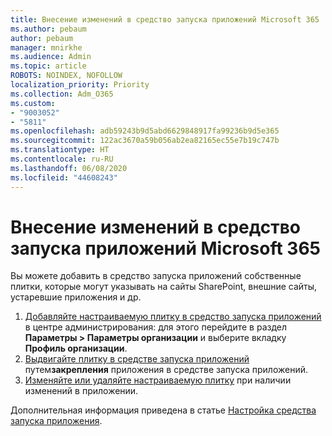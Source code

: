 ```yaml
---
title: Внесение изменений в средство запуска приложений Microsoft 365
ms.author: pebaum
author: pebaum
manager: mnirkhe
ms.audience: Admin
ms.topic: article
ROBOTS: NOINDEX, NOFOLLOW
localization_priority: Priority
ms.collection: Adm_O365
ms.custom:
- "9003052"
- "5811"
ms.openlocfilehash: adb59243b9d5abd6629848917fa99236b9d5e365
ms.sourcegitcommit: 122ac3670a59b056ab2ea82165ec55e7b19c747b
ms.translationtype: HT
ms.contentlocale: ru-RU
ms.lasthandoff: 06/08/2020
ms.locfileid: "44608243"
---
```

# <a name="make-changes-to-the-microsoft-365-app-launcher"></a>Внесение изменений в средство запуска приложений Microsoft 365

Вы можете добавить в средство запуска приложений собственные плитки, которые могут указывать на сайты SharePoint, внешние сайты, устаревшие приложения и др.

1. [Добавляйте настраиваемую плитку в средство запуска приложений](https://docs.microsoft.com/microsoft-365/admin/manage/customize-the-app-launcher) в центре администрирования: для этого перейдите в раздел **Параметры > Параметры организации** и выберите вкладку **Профиль организации**.
2. [Выдвигайте плитку в средстве запуска приложений](https://docs.microsoft.com/microsoft-365/admin/manage/customize-the-app-launcher#promote-the-tile-to-app-launcher) путем**закрепления** приложения в средстве запуска приложений.
3. [Изменяйте или удаляйте настраиваемую плитку](https://docs.microsoft.com/microsoft-365/admin/manage/customize-the-app-launcher#edit-or-delete-a-custom-tile) при наличии изменений в приложении.

Дополнительная информация приведена в статье [Настройка средства запуска приложения](https://docs.microsoft.com/microsoft-365/admin/manage/customize-the-app-launcher).
